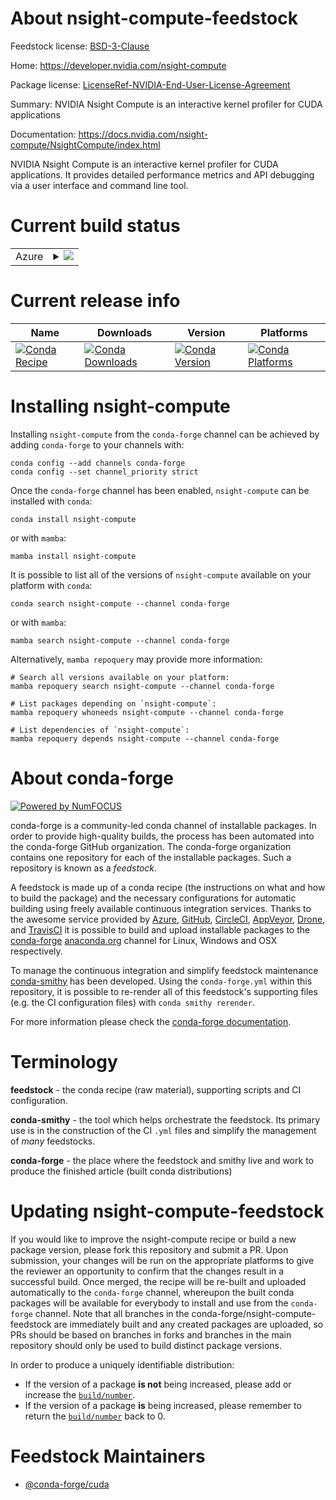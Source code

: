 About nsight-compute-feedstock
==============================

Feedstock license: [BSD-3-Clause](https://github.com/conda-forge/nsight-compute-feedstock/blob/main/LICENSE.txt)

Home: https://developer.nvidia.com/nsight-compute

Package license: [LicenseRef-NVIDIA-End-User-License-Agreement](https://docs.nvidia.com/cuda/eula/index.html)

Summary: NVIDIA Nsight Compute is an interactive kernel profiler for CUDA applications

Documentation: https://docs.nvidia.com/nsight-compute/NsightCompute/index.html

NVIDIA Nsight Compute is an interactive kernel profiler for CUDA
applications. It provides detailed performance metrics and API
debugging via a user interface and command line tool.


Current build status
====================


<table>
    
  <tr>
    <td>Azure</td>
    <td>
      <details>
        <summary>
          <a href="https://dev.azure.com/conda-forge/feedstock-builds/_build/latest?definitionId=19740&branchName=main">
            <img src="https://dev.azure.com/conda-forge/feedstock-builds/_apis/build/status/nsight-compute-feedstock?branchName=main">
          </a>
        </summary>
        <table>
          <thead><tr><th>Variant</th><th>Status</th></tr></thead>
          <tbody><tr>
              <td>linux_64</td>
              <td>
                <a href="https://dev.azure.com/conda-forge/feedstock-builds/_build/latest?definitionId=19740&branchName=main">
                  <img src="https://dev.azure.com/conda-forge/feedstock-builds/_apis/build/status/nsight-compute-feedstock?branchName=main&jobName=linux&configuration=linux%20linux_64_" alt="variant">
                </a>
              </td>
            </tr><tr>
              <td>linux_aarch64</td>
              <td>
                <a href="https://dev.azure.com/conda-forge/feedstock-builds/_build/latest?definitionId=19740&branchName=main">
                  <img src="https://dev.azure.com/conda-forge/feedstock-builds/_apis/build/status/nsight-compute-feedstock?branchName=main&jobName=linux&configuration=linux%20linux_aarch64_" alt="variant">
                </a>
              </td>
            </tr><tr>
              <td>win_64</td>
              <td>
                <a href="https://dev.azure.com/conda-forge/feedstock-builds/_build/latest?definitionId=19740&branchName=main">
                  <img src="https://dev.azure.com/conda-forge/feedstock-builds/_apis/build/status/nsight-compute-feedstock?branchName=main&jobName=win&configuration=win%20win_64_" alt="variant">
                </a>
              </td>
            </tr>
          </tbody>
        </table>
      </details>
    </td>
  </tr>
</table>

Current release info
====================

| Name | Downloads | Version | Platforms |
| --- | --- | --- | --- |
| [![Conda Recipe](https://img.shields.io/badge/recipe-nsight--compute-green.svg)](https://anaconda.org/conda-forge/nsight-compute) | [![Conda Downloads](https://img.shields.io/conda/dn/conda-forge/nsight-compute.svg)](https://anaconda.org/conda-forge/nsight-compute) | [![Conda Version](https://img.shields.io/conda/vn/conda-forge/nsight-compute.svg)](https://anaconda.org/conda-forge/nsight-compute) | [![Conda Platforms](https://img.shields.io/conda/pn/conda-forge/nsight-compute.svg)](https://anaconda.org/conda-forge/nsight-compute) |

Installing nsight-compute
=========================

Installing `nsight-compute` from the `conda-forge` channel can be achieved by adding `conda-forge` to your channels with:

```
conda config --add channels conda-forge
conda config --set channel_priority strict
```

Once the `conda-forge` channel has been enabled, `nsight-compute` can be installed with `conda`:

```
conda install nsight-compute
```

or with `mamba`:

```
mamba install nsight-compute
```

It is possible to list all of the versions of `nsight-compute` available on your platform with `conda`:

```
conda search nsight-compute --channel conda-forge
```

or with `mamba`:

```
mamba search nsight-compute --channel conda-forge
```

Alternatively, `mamba repoquery` may provide more information:

```
# Search all versions available on your platform:
mamba repoquery search nsight-compute --channel conda-forge

# List packages depending on `nsight-compute`:
mamba repoquery whoneeds nsight-compute --channel conda-forge

# List dependencies of `nsight-compute`:
mamba repoquery depends nsight-compute --channel conda-forge
```


About conda-forge
=================

[![Powered by
NumFOCUS](https://img.shields.io/badge/powered%20by-NumFOCUS-orange.svg?style=flat&colorA=E1523D&colorB=007D8A)](https://numfocus.org)

conda-forge is a community-led conda channel of installable packages.
In order to provide high-quality builds, the process has been automated into the
conda-forge GitHub organization. The conda-forge organization contains one repository
for each of the installable packages. Such a repository is known as a *feedstock*.

A feedstock is made up of a conda recipe (the instructions on what and how to build
the package) and the necessary configurations for automatic building using freely
available continuous integration services. Thanks to the awesome service provided by
[Azure](https://azure.microsoft.com/en-us/services/devops/), [GitHub](https://github.com/),
[CircleCI](https://circleci.com/), [AppVeyor](https://www.appveyor.com/),
[Drone](https://cloud.drone.io/welcome), and [TravisCI](https://travis-ci.com/)
it is possible to build and upload installable packages to the
[conda-forge](https://anaconda.org/conda-forge) [anaconda.org](https://anaconda.org/)
channel for Linux, Windows and OSX respectively.

To manage the continuous integration and simplify feedstock maintenance
[conda-smithy](https://github.com/conda-forge/conda-smithy) has been developed.
Using the ``conda-forge.yml`` within this repository, it is possible to re-render all of
this feedstock's supporting files (e.g. the CI configuration files) with ``conda smithy rerender``.

For more information please check the [conda-forge documentation](https://conda-forge.org/docs/).

Terminology
===========

**feedstock** - the conda recipe (raw material), supporting scripts and CI configuration.

**conda-smithy** - the tool which helps orchestrate the feedstock.
                   Its primary use is in the construction of the CI ``.yml`` files
                   and simplify the management of *many* feedstocks.

**conda-forge** - the place where the feedstock and smithy live and work to
                  produce the finished article (built conda distributions)


Updating nsight-compute-feedstock
=================================

If you would like to improve the nsight-compute recipe or build a new
package version, please fork this repository and submit a PR. Upon submission,
your changes will be run on the appropriate platforms to give the reviewer an
opportunity to confirm that the changes result in a successful build. Once
merged, the recipe will be re-built and uploaded automatically to the
`conda-forge` channel, whereupon the built conda packages will be available for
everybody to install and use from the `conda-forge` channel.
Note that all branches in the conda-forge/nsight-compute-feedstock are
immediately built and any created packages are uploaded, so PRs should be based
on branches in forks and branches in the main repository should only be used to
build distinct package versions.

In order to produce a uniquely identifiable distribution:
 * If the version of a package **is not** being increased, please add or increase
   the [``build/number``](https://docs.conda.io/projects/conda-build/en/latest/resources/define-metadata.html#build-number-and-string).
 * If the version of a package **is** being increased, please remember to return
   the [``build/number``](https://docs.conda.io/projects/conda-build/en/latest/resources/define-metadata.html#build-number-and-string)
   back to 0.

Feedstock Maintainers
=====================

* [@conda-forge/cuda](https://github.com/orgs/conda-forge/teams/cuda/)

